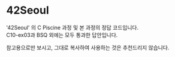 # 42Seoul

'42Seoul' 의 C Piscine 과정 및 본 과정의 정답 코드입니다.\
C10-ex03과 BSQ 외에는 모두 통과한 답안입니다.

참고용으로만 보시고, 그대로 복사하여 사용하는 것은 추천드리지 않습니다.
